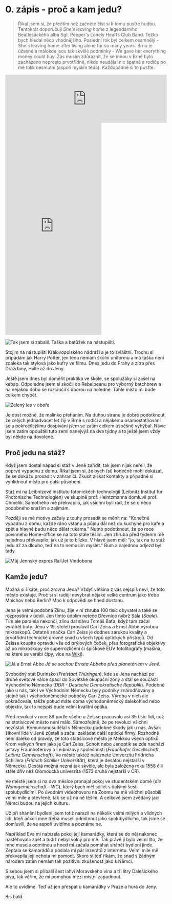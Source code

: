 # 0. zápis - proč a kam jedu?

> Říkal jsem si, že předtím než začnete číst si k tomu pusťte hudbu. Tentokrát doporučuji _She's leaving home_ z legendárního Beatlesáckého alba Sgt. Pepper's Lonely Hearts Club Band. Težko bych hledal něco vhodnějšího. Poslední rok byl celkem osamnělý - She's leaving home after living alone for so many years. Brno je úžasné a málokde jsou tak skvělé podmínky  - We gave her everything money could buy. Zas musím zdůraznit, že se mnou v Brně bylo zacházeno neprosto prvotřídně, nikdo neudělal nic špatně a rodiče po mě tolik nesmutní (aspoň myslím teda). Každopádně si to pusťte.

<iframe allow="autoplay *; encrypted-media *; fullscreen *" frameborder="0" height="150" style="width:100%;max-width:660px;overflow:hidden;background:transparent;" sandbox="allow-forms allow-popups allow-same-origin allow-scripts allow-storage-access-by-user-activation allow-top-navigation-by-user-activation" src="https://embed.music.apple.com/cz/album/shes-leaving-home/1441164604?i=1441164863&l=cs"></iframe>

<iframe src="https://open.spotify.com/embed/track/3PjMtNzwhDHqxoKudm6GvF" width="300" height="660" frameborder="0" allowtransparency="true" allow="encrypted-media"></iframe>

![Tak jsem si zabalil. Taška a batůžek na nástupišti.](taska.jpg)

Stojím na nástupišti Královopolského nádraží a je to zvláštní. Trochu si připadám jak Harry Potter, jen teda nemám školní uniformu a má taška není zdaleka tak stylová jako kufry ve filmu. Dnes jedu do Prahy a zítra přes Drážďany, Halle až do Jeny.

Ještě jsem dnes byl doměřit praktika ve škole, se spolužáky si zašel na kebap. Odpoledne jsem si skočil do Rebelbeanu pro výborný batchbrew a na nějakou dobu se rozloučil s oborou na holedné. Tohle místo mi bude celkem chybět.

![Zelený les v oboře](obora.jpg)

Je dost možné, že malinko přeháním. Na duhou stranu je dobré podotknout, že celých jednadvacet let žiji v Brně s rodiči a nějakému osamostatňování se a pokročilejšímu dospívání jsem se zatím celkem úspěšně vyhýbal. Navíc jsem zatím opouštěl tuto zemi nanejvýš na dva týdny a to ještě jsem vždy byl někde na dovolené.

## Proč jedu na stáž?

Když jsem dostal nápad si stáž v Jeně zařídit, tak jsem nijak neřeil, že poprvé vypadnu z domu. Říkal jsem si, že bych (si) konečně mohl dokázat, že se dokážu prosadit v zahraničí. Zkusit získat kontakty a případně si vyhlídnout místo pro další působení. 

Stáž mi na Leibnizově institutu fotonickéch technologií (Leibnitz Institut für Photonische Technologien) ve skupině prof. Heintzmanna domluvil prof. Chmelík. Samotného mě překvapilo, jak všichni byli rád, že se o něco podobného snažím a zajímám.

Později se mé motivy začaly z touhy prosadit se měnit na: "Konečně vypadnu z domu, každé ráno vstanu a půjdu dál než do kuchyně pro kafe a zpět a hlavně budu něco dělat rukama." Nutno podotknout, že po roce povinného Home-office se na toto stále těším. Jen zhruba před týdenm mě najednou překvapilo, jak už je to blízko. V hlavě jsem měl: "jo, tak na tu stáž jedu až za dlouho, teď na to nemusím myslet." Bum a najednou odjezd byl tady.

![Můj Jennský expres RailJet Vindobona](expres.jpg)

## Kamže jedu?

Možná si říkáte, proč zrovna Jena? Vždyť většina z vás nejspíš neví, že toto město existuje. Proč si si raději nevybrat nějaké velké centrum jako třeba Mnichov nebo Berlín? Mno k odpovědi se hned dostanu.

Jena je velmi podobná Zlínu, žije v ní zhruba 100 tisíc obyvatel a také se rozprostírá v údolí. Jen tímto údolím neteče Dřevnice nýbrž Sála (_Saale_). Tím ale paralela nekončí, zlínu dal slávu Tomáš Baťa, když tam začal vyrábět boty. Jenu v 19. století proslavil Carl Zeiss a Ernst Abbe výrobou mikroskopů. Ostatně značka Carl Zeiss je dodnes zárukou kvality a prvotřídní technické úrovně snad u všech typů optických přístrojů. Od Zeisse koupíte opravdu vše od brýlových čoček, přes fotografické objektivy až po mikroskopy se superrozličení či špičkové EUV fotolitografy (mašina, na které se varábí čipy, více na [Wiki](https://en.wikipedia.org/wiki/Extreme_ultraviolet_lithography)).

![Já a Ernst Abbe](ja_a_abbe.jpg)
_Já se sochou Ernsta Abbeho před planetáriem v Jeně._

Svobodný stát Durinsko (_Freistaat Thüringen_), kde se Jena nachází po druhé světové válce spadl do Sovětské okupační zóny a stal se součástí Východního Německa (_DDR - Deutsche Demokratische Republik_). Podobně jako u nás, tak i ve Východním Německu byly podniky znárodňovány a stejně tak i východoněmecké pobočky Carl Zeiss. Výroba v nich ale pokračovala, takže pokud máte doma východoněmecký dalekohled nebo objektiv, tak to nejspíš bude velmi kvalitní optika.

Před revolucí v roce 89 podle všeho u Zeisse pracovalo asi 35 tisíc lidí, což na stotisícové město není málo. Samozřejmě, že po revoluci všichni nezůstali. Komunismusudělal v Nšmecku podobné škody jak u nás. Avšak šikovní lidé v Jeně zůstali a začali zakládat další optické firmy. Rozhodně není daleko od pravdy, že toto statisícové město je Mekkou všech optiků. Krom velkých firem jako je Carl Zeiss, Schott nebo Jenoptik se zde nachází ústavy Fraunhoferovy a Leibnizovy společnosti (_Fraunhofer Gesellschaft_, _Leibniz Gemeinschaft_). Ve městě taktéž naleznete Univerzitu Fridricha Schillera (_Fridrich Schiller Universität_), která je desátou nejstarší v Německu. Desátá možná nezná tak skvěle, ale byla založena roku 1558 čili stále dřív než Olomoucká univerzita (1573 druhá nejstarší v ČR).

Ve městě jsem si na dva měsíce pronajal pokoj ve studentském domě (_die Wohngemeinschaft - WG_), který bych měl sdílet s dalšími šesti spolubydlícími. Po úvodním videohovoru na Zoomu na mě všichni působili velmi mile a otevřeně, tak se už na ně těším. A celkové jsem zvědavý jací Němci budou na jejich kulturu.

Už při shánění bydlení jsem totiž narazil na několik velmi milých a vlídných lidí, kteří ačkoli mne třeba museli odmítnout jako spolubydlícího, tak jsme se domluvili, že se aspoň uvidíme a poznáme se. 

Například Eva mi nabízela pokoj její kamarádky, která se do něj nakonec nastěhovala zpět a tudíž nebyl volný pro mě. Tak právě jí bylo velmi líto, že mne musela odmítnou a hned mi začala pomáhat shánět bydlení jinde. Zeptala se kamarádů a poslala mi pár inzerátů z internetu. Velmi mile mě překvapila její ochota mi pomoct. Skoro si teď říkám, že snad s žádným národem zatím nemám tak pozitivní zkušenost jako s Němci.

S sebou jsem si přibalil šest lahví Moravského vína a tři litry Dalešického piva, tak věřím, že mi pomohou mezi místní zapadnout.

Ale to uvidíme. Teď už jen přespat u kamarádky v Praze a hurá do Jeny.

Bis bald.